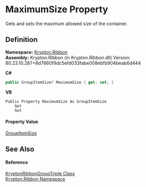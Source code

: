 # MaximumSize Property


Gets and sets the maximum allowed size of the container.



## Definition
**Namespace:** <a href="1e9bc734-cff9-e9b8-f013-94cdac669794.md">Krypton.Ribbon</a>  
**Assembly:** Krypton.Ribbon (in Krypton.Ribbon.dll) Version: 80.23.10.287+8d7660f9dc5efd033fabe008ebfb904beab6d444

**C#**
``` C#
public GroupItemSize? MaximumSize { get; set; }
```
**VB**
``` VB
Public Property MaximumSize As GroupItemSize
	Get
	Set
```



#### Property Value
<a href="03863925-8f9c-0975-39ed-a1ea7c7bd1b0.md">GroupItemSize</a>

## See Also


#### Reference
<a href="60d0d94b-667a-95aa-d8f7-eae4b37e211b.md">KryptonRibbonGroupTriple Class</a>  
<a href="1e9bc734-cff9-e9b8-f013-94cdac669794.md">Krypton.Ribbon Namespace</a>  
